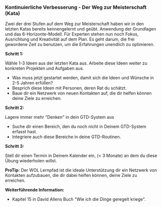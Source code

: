 ### Kontinuierliche Verbesserung - Der Weg zur Meisterschaft (Kata)

Zwei der drei Stufen auf dem Weg zur Meisterschaft haben wir in den letzten Katas bereits kennengelernt und geübt. Anwendung der Grundlagen und das 6-Horizonte-Modell. Für Experten stehen nun noch Fokus, Ausrichtung und Kreativität auf dem Plan. Es geht darum, die frei gewordene Zeit zu benutzen, um die Erfahrungen unendlich zu optimieren.

**Schritt 1:**

Wähle 1-3 Ideen aus der letzten Kata aus. Arbeite diese Ideen weiter zu konkreten Projekten und Aufgaben aus. 

- Was muss jetzt gestartet  werden, damit sich die Ideen und Wünsche in 2-5 Jahren erfüllen?
- Besprich diese Ideen mit Personen, deren Rat du schätzt.
- Baue dir ein Netzwerk von neuen Kontakten auf, die dir helfen können deine Ziele zu erreichen.

**Schritt 2:**

Lagere immer mehr "Denken" in dein GTD-System aus
- Suche dir einen Bereich, den du noch nicht in Deinem GTD-System erfasst hast.
- Integriere auch diese Bereiche in deine GTD-Routinen.

**Schritt 3:**

Stell dir einen Termin in Deinem Kalender ein, (< 3 Monate) an dem du diese Übung wiederholen willst.

**ProTip:** Der WOL Lernpfad ist die ideale Unterstützung dir ein Netzwerk von Kontakten aufzubauen, die dir dabei helfen können, deine Ziele zu erreichen.

**Weiterführende Information:**

* Kapitel 15 in David Allens Buch "Wie ich die Dinge geregelt kriege".
